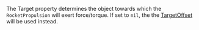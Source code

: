 The Target property determines the object towards which the `RocketPropulsion` will exert force/torque. If set to `nil`, the the [TargetOffset](https://developer.roblox.com/api-reference/property/RocketPropulsion/TargetOffset) will be used instead.